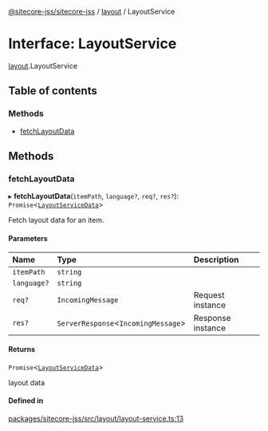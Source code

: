 [@sitecore-jss/sitecore-jss](../README.md) / [layout](../modules/layout.md) / LayoutService

# Interface: LayoutService

[layout](../modules/layout.md).LayoutService

## Table of contents

### Methods

- [fetchLayoutData](layout.LayoutService.md#fetchlayoutdata)

## Methods

### fetchLayoutData

▸ **fetchLayoutData**(`itemPath`, `language?`, `req?`, `res?`): `Promise`\<[`LayoutServiceData`](layout.LayoutServiceData.md)\>

Fetch layout data for an item.

#### Parameters

| Name | Type | Description |
| :------ | :------ | :------ |
| `itemPath` | `string` |  |
| `language?` | `string` |  |
| `req?` | `IncomingMessage` | Request instance |
| `res?` | `ServerResponse`\<`IncomingMessage`\> | Response instance |

#### Returns

`Promise`\<[`LayoutServiceData`](layout.LayoutServiceData.md)\>

layout data

#### Defined in

[packages/sitecore-jss/src/layout/layout-service.ts:13](https://github.com/Sitecore/jss/blob/594f73f3f/packages/sitecore-jss/src/layout/layout-service.ts#L13)
